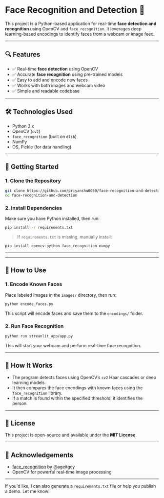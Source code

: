 # Face Recognition and Detection 🎯

This project is a Python-based application for real-time **face detection and recognition** using OpenCV and `face_recognition`. It leverages deep learning-based encodings to identify faces from a webcam or image feed.

---

## 🔍 Features

* ✅ Real-time **face detection** using OpenCV
* ✅ Accurate **face recognition** using pre-trained models
* ✅ Easy to add and encode new faces
* ✅ Works with both images and webcam video
* ✅ Simple and readable codebase

---

## 🛠️ Technologies Used

* Python 3.x
* OpenCV (`cv2`)
* `face_recognition` (built on `dlib`)
* NumPy
* OS, Pickle (for data handling)

---

## 🚀 Getting Started

### 1. Clone the Repository

```bash
git clone https://github.com/priyanshu0059/face-recognition-and-detection.git
cd face-recognition-and-detection
```

### 2. Install Dependencies

Make sure you have Python installed, then run:

```bash
pip install -r requirements.txt
```

> If `requirements.txt` is missing, manually install:

```bash
pip install opencv-python face_recognition numpy
```

---



---

## 📸 How to Use

### 1. Encode Known Faces

Place labeled images in the `images/` directory, then run:

```bash
python encode_faces.py
```

This script will encode faces and save them to the `encodings/` folder.

### 2. Run Face Recognition

```bash
python run streanlit_app/app.py
```

This will start your webcam and perform real-time face recognition.

---

## 🧠 How It Works

* The program detects faces using OpenCV’s `cv2` Haar cascades or deep learning models.
* It then compares the face encodings with known faces using the `face_recognition` library.
* If a match is found within the specified threshold, it identifies the person.

---
## 📄 License

This project is open-source and available under the **MIT License**.

---

## 🙌 Acknowledgements

* [face\_recognition](https://github.com/ageitgey/face_recognition) by @ageitgey
* OpenCV for powerful real-time image processing

---

If you'd like, I can also generate a `requirements.txt` file or help you publish a demo. Let me know!
